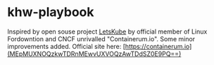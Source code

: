 # khw-playbook
Inspired by open souse project [LetsKube](https://github.com/containerum/letskube) by official member of Linux Fordowntion and CNCF  unrivalled "Containerum.io".
Some minor improvements added.
Official site here: [https://containerum.io](MEpMUXNOQzkwTDRnMEwvUXVOQzAwTDdSZ0E9PQ==)
